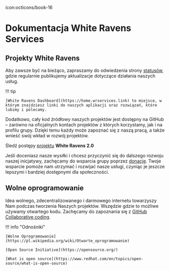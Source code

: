 icon:octicons/book-16
# Dokumentacja White Ravens Services
## Projekty White Ravens

Aby zawsze być na bieżąco, zapraszamy do odwiedzenia strony [statusów](https://status.wrservices.link), gdzie regularnie publikujemy aktualizacje dotyczące działania naszych usług.

!!! tip

    [White Ravens Dashboard](https://home.wrservices.link) to miejsce, w którym znajdziesz linki do naszych aplikacji oraz rozwiązań, które lubimy i polecamy.

Dodatkowo, cały kod źródłowy naszych projektów jest dostępny na GitHub – zarówno na oficjalnych kontach projektów z których korzystamy, jak i na profilu grupy. Dzięki temu każdy może zapoznać się z naszą pracą, a także wnieść swój wkład w rozwój projektów.

Śledź postępy [projektu](https://github.com/orgs/whiteravens20/projects/8) **White Ravens 2.0**

Jeśli doceniasz nasze wysiłki i chcesz przyczynić się do dalszego rozwoju naszej inicjatywy, zachęcamy do wsparcia grupy poprzez [donacje](https://ko-fi.com/N4N4E0LR2). Twoje wsparcie pomoże nam utrzymać i rozwijać nasze usługi, czyniąc je jeszcze lepszymi i bardziej dostępnymi dla społeczności.

## Wolne oprogramowanie

Idea wolnego, zdecentralizowanego i darmowego internetu towarzyszy Nam podczas tworzenia Naszych projektów. Wszędzie gdzie to możliwe używamy otwartego kodu. Zachęcamy do zapoznania się z [GitHub Collaborative coding](https://github.com/).

!!! info "Odnośniki"

    [Wolne Oprogramowanie](https://pl.wikipedia.org/wiki/Otwarte_oprogramowanie)

    [Open Source Initiative](https://opensource.org/)

    [What is open source](https://www.redhat.com/en/topics/open-source/what-is-open-source)